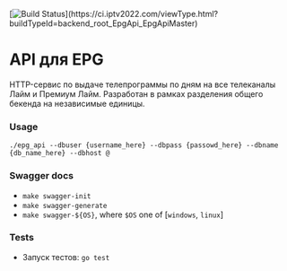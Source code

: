 [![Build Status](https://ci.iptv2022.com/app/rest/builds/buildType(id:backend_root_EpgApi_EpgApiMaster)/statusIcon)](https://ci.iptv2022.com/viewType.html?buildTypeId=backend_root_EpgApi_EpgApiMaster)

# API для EPG

HTTP-сервис по выдаче телепрограммы по дням на все телеканалы Лайм и Премиум Лайм. Разработан в рамках разделения общего бекенда на независимые единицы.

### Usage

`./epg_api --dbuser {username_here} --dbpass {passowd_here} --dbname {db_name_here} --dbhost @`

### Swagger docs

- `make swagger-init`
- `make swagger-generate`
- `make swagger-${OS}`, where `$OS` one of [`windows`, `linux`]

### Tests

- Запуск тестов: `go test`

